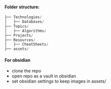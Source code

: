 #### Folder structure:
``` php
├── Technologies/
│   ├── Databases/
├── Topics/
│   ├── Algorithms/
├── Projects/
├── Resources/
│   ├── CheatSheets/
├── assets/   
```
#### For obsidian
- clone the repo
- open repo as a vault in obsidian
- set obsidian settings to keep images in assets/
